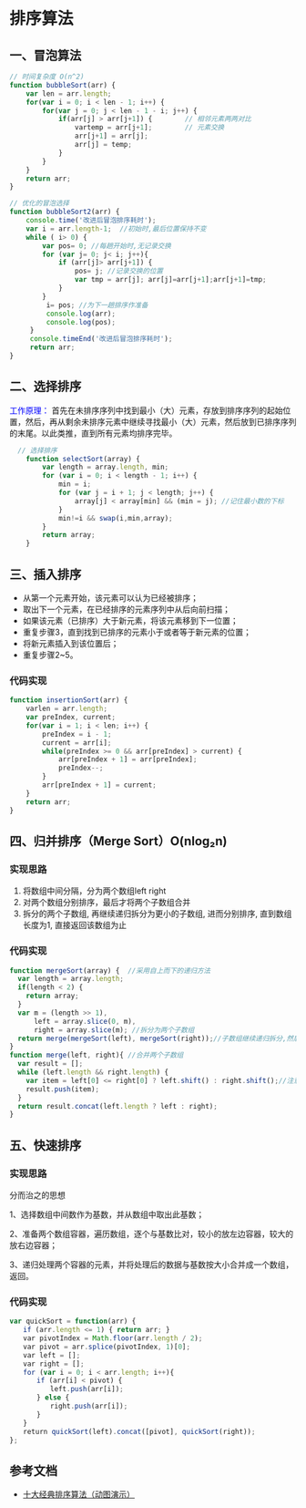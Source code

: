 # 排序算法

## 一、冒泡算法

```javascript
// 时间复杂度 O(n^2)
function bubbleSort(arr) {
    var len = arr.length;
    for(var i = 0; i < len - 1; i++) {
        for(var j = 0; j < len - 1 - i; j++) {
            if(arr[j] > arr[j+1]) {        // 相邻元素两两对比
                vartemp = arr[j+1];        // 元素交换
                arr[j+1] = arr[j];
                arr[j] = temp;
            }
        }
    }
    return arr;
}

// 优化的冒泡选择
function bubbleSort2(arr) {
    console.time('改进后冒泡排序耗时');
    var i = arr.length-1;  //初始时,最后位置保持不变
    while ( i> 0) {
        var pos= 0; //每趟开始时,无记录交换
        for (var j= 0; j< i; j++){
            if (arr[j]> arr[j+1]) {
                pos= j; //记录交换的位置
                var tmp = arr[j]; arr[j]=arr[j+1];arr[j+1]=tmp;
            }
        }
         i= pos; //为下一趟排序作准备
         console.log(arr);
         console.log(pos);
     }
     console.timeEnd('改进后冒泡排序耗时');
     return arr;
}
```

## 二、选择排序

<font color="blue"></font>

<font color="blue">工作原理：</font> 首先在未排序序列中找到最小（大）元素，存放到排序序列的起始位置，然后，再从剩余未排序元素中继续寻找最小（大）元素，然后放到已排序序列的末尾。以此类推，直到所有元素均排序完毕。

```javascript
  // 选择排序
    function selectSort(array) {
        var length = array.length, min;
        for (var i = 0; i < length - 1; i++) {
            min = i;
            for (var j = i + 1; j < length; j++) {
                array[j] < array[min] && (min = j); //记住最小数的下标
            }
            min!=i && swap(i,min,array);
        }
        return array;
    }

```

## 三、插入排序

+ 从第一个元素开始，该元素可以认为已经被排序；
+ 取出下一个元素，在已经排序的元素序列中从后向前扫描；
+ 如果该元素（已排序）大于新元素，将该元素移到下一位置；
+ 重复步骤3，直到找到已排序的元素小于或者等于新元素的位置；
+ 将新元素插入到该位置后；
+ 重复步骤2~5。

### 代码实现

```javascript
function insertionSort(arr) {
    varlen = arr.length;
    var preIndex, current;
    for(var i = 1; i < len; i++) {
        preIndex = i - 1;
        current = arr[i];
        while(preIndex >= 0 && arr[preIndex] > current) {
            arr[preIndex + 1] = arr[preIndex];
            preIndex--;
        }
        arr[preIndex + 1] = current;
    }
    return arr;
}
```

## 四、归并排序（Merge Sort）O(nlog₂n)

### 实现思路

1. 将数组中间分隔，分为两个数组left right
2. 对两个数组分别排序，最后才将两个子数组合并
3. 拆分的两个子数组, 再继续递归拆分为更小的子数组, 进而分别排序, 直到数组长度为1, 直接返回该数组为止

### 代码实现

```javascript
function mergeSort(array) {  //采用自上而下的递归方法
  var length = array.length;
  if(length < 2) {
    return array;
  }
  var m = (length >> 1),
      left = array.slice(0, m),
      right = array.slice(m); //拆分为两个子数组
  return merge(mergeSort(left), mergeSort(right));//子数组继续递归拆分,然后再合并
}
function merge(left, right){ //合并两个子数组
  var result = [];
  while (left.length && right.length) {
    var item = left[0] <= right[0] ? left.shift() : right.shift();//注意:判断的条件是小于或等于,如果只是小于,那么排序将不稳定.
    result.push(item);
  }
  return result.concat(left.length ? left : right);
}
```

## 五、快速排序

### 实现思路

分而治之的思想

1、选择数组中间数作为基数，并从数组中取出此基数；

2、准备两个数组容器，遍历数组，逐个与基数比对，较小的放左边容器，较大的放右边容器；

3、递归处理两个容器的元素，并将处理后的数据与基数按大小合并成一个数组，返回。

### 代码实现

```javascript
var quickSort = function(arr) {
　　if (arr.length <= 1) { return arr; }
　　var pivotIndex = Math.floor(arr.length / 2);
　　var pivot = arr.splice(pivotIndex, 1)[0];
　　var left = [];
　　var right = [];
　　for (var i = 0; i < arr.length; i++){
　　　　if (arr[i] < pivot) {
　　　　　　left.push(arr[i]);
　　　　} else {
　　　　　　right.push(arr[i]);
　　　　}
　　}
　　return quickSort(left).concat([pivot], quickSort(right));
};
```

## 参考文档

+ [十大经典排序算法（动图演示）](https://www.cnblogs.com/onepixel/articles/7674659.html)